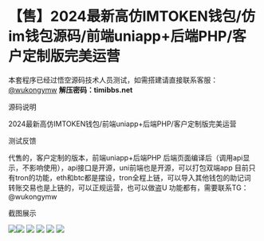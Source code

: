 # 【售】2024最新高仿IMTOKEN钱包/仿im钱包源码/前端uniapp+后端PHP/客户定制版完美运营

本套程序已经过悟空源码技术人员测试，如需搭建请直接联系客服：[@wukongymw](http://t.me/wukongymw)
**解压密码：timibbs.net**

源码说明

2024最新高仿IMTOKEN钱包/前端uniapp+后端PHP/客户定制版完美运营

测试反馈

代售的，客户定制的版本，前端uniapp+后端PHP
后端页面编译后（调用api显示，不影响使用），api接口是开源，uni前端也是开源，可以打包双端app
目前只有tron的功能，eth和btc都是摆设，tron全程上链，可以导入其他钱包的助记词
转账交易也是上链的，可以正规运营，也可以做盗U
功能都有，需要联系TG：@wukongymw

截图展示

[![](https://wukongymw.com/wp-content/uploads/2024/02/11481a3e47f0deb.jpg)](https://wukongymw.com/wp-content/uploads/2024/02/11481a3e47f0deb.jpg)[![](https://wukongymw.com/wp-content/uploads/2024/02/f0b982bce7f4701.jpg)](https://wukongymw.com/wp-content/uploads/2024/02/f0b982bce7f4701.jpg)
[![](https://wukongymw.com/wp-content/uploads/2024/02/75bd609c61bfc73.jpg)](https://wukongymw.com/wp-content/uploads/2024/02/75bd609c61bfc73.jpg)
[![](https://wukongymw.com/wp-content/uploads/2024/02/6f7321c98779e56.png)](https://wukongymw.com/wp-content/uploads/2024/02/6f7321c98779e56.png)
[![](https://wukongymw.com/wp-content/uploads/2024/02/ac991393a2271ac.png)](https://wukongymw.com/wp-content/uploads/2024/02/ac991393a2271ac.png)
[![](https://wukongymw.com/wp-content/uploads/2024/02/9a49a20fba01431.png)](https://wukongymw.com/wp-content/uploads/2024/02/9a49a20fba01431.png)